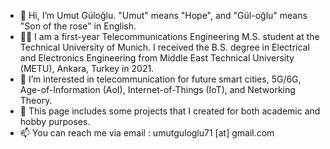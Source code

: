 - 👋 Hi, I’m Umut Güloğlu. "Umut" means "Hope", and "Gül-oğlu" means "Son of the rose" in English. 
- 🙍‍♂️ I am a first-year Telecommunications Engineering M.S. student at the Technical University of Munich. I received the B.S. degree in Electrical and Electronics Engineering from Middle East Technical University (METU), Ankara, Turkey in 2021.
- 👀 I’m interested in telecommunication for future smart cities, 5G/6G, Age-of-Information (AoI), Internet-of-Things (IoT), and Networking Theory.
- 🍁 This page includes some projects that I created for both academic and hobby purposes.
- 📫 You can reach me via email : umutguloglu71 [at] gmail.com

<!---
- 🌱 I’m currently learning ...
umutguloglu/umutguloglu is a ✨ special ✨ repository because its `README.md` (this file) appears on your GitHub profile.
You can click the Preview link to take a look at your changes.
--->
